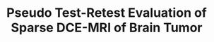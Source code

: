 ---
authors: <span class="me">Y. Bliesener</span>, R. M. Lebel, J. Acharya, R. Frayne, K.S. Nayak
title: Pseudo Test-Retest Evaluation of Sparse DCE-MRI of Brain Tumor
type: conference
venue: ISMRM Workshop on Data Sampling and Image Reconstruction, Sedona
year: 2020
volume:
link:
award:
---
